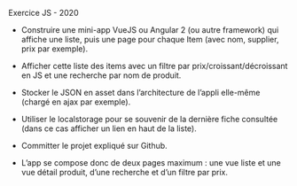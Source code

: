 Exercice JS - 2020 

- Construire une mini-app VueJS ou Angular 2 (ou autre framework) qui affiche une liste, puis une page pour chaque Item (avec nom, supplier, prix par exemple).

- Afficher cette liste des items avec un filtre par prix/croissant/décroissant en JS et une recherche par nom de produit.

- Stocker le JSON en asset dans l’architecture de l’appli elle-même (chargé en ajax par exemple).

- Utiliser le localstorage pour se souvenir de la dernière fiche consultée (dans ce cas afficher un lien en haut de la liste).

- Committer le projet expliqué sur Github.
 
- L’app se compose donc de deux pages maximum : une vue liste et une vue détail produit, d’une recherche et d’un filtre par prix.